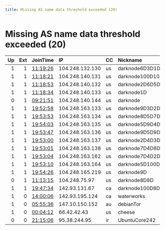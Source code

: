 ```yaml
---
title: Missing AS name data threshold exceeded (20)
---
```


# Missing AS name data threshold exceeded (20)

|   Up |   Ext | JoinTime                                                                                            | IP              | CC   | Nickname         |   ORp |   Dirp | Version   | Contact                      | OS    |   eFamMembers |
|-----:|------:|:----------------------------------------------------------------------------------------------------|:----------------|:-----|:-----------------|------:|-------:|:----------|:-----------------------------|:------|--------------:|
|    1 |     1 | [11:19:26](https://metrics.torproject.org/rs.html#details/EDE23BB4513A59C630119F7B8CB65E992BA9ADFB) | 104.248.132.130 | us   | darknode6D3D1D   |  9001 |   9030 | 0.3.4.8   | sidsergey@protonmail.com     | Linux |             1 |
|    1 |     1 | [11:18:21](https://metrics.torproject.org/rs.html#details/1B4B9C05B3117098AC9CD946584016B46206A0BC) | 104.248.140.131 | us   | darknode100D100D |  9001 |   9030 | 0.3.4.8   | sidsergey@protonmail.com     | Linux |             1 |
|    1 |     1 | [11:18:53](https://metrics.torproject.org/rs.html#details/7B2CF46D8BF0C33C3C0E1268B17D8CF23B87FED1) | 104.248.140.132 | us   | darknode2D6D5D   |  9001 |   9030 | 0.3.4.8   | sidsergey@protonmail.com     | Linux |             1 |
|    1 |     1 | [11:18:34](https://metrics.torproject.org/rs.html#details/791C46C380437E9E3C26275A5FC8BD234989E4CB) | 104.248.140.133 | us   | darknode1D       |  9001 |   9030 | 0.3.4.8   | sidsergey@protonmail.com     | Linux |             1 |
|    0 |     1 | [09:21:51](https://metrics.torproject.org/rs.html#details/1E225DED876BD69C5C8DD2D8EC4D27E9D427159D) | 104.248.140.144 | us   | darknode         |  9001 |   9030 | 0.3.4.8   | admin at example dot com     | Linux |             1 |
|    1 |     1 | [19:52:58](https://metrics.torproject.org/rs.html#details/6CE826DF5C82BBDD44A7DDA5F36CC84A24F1B551) | 104.248.163.133 | us   | darknode9D3D2D   |  9001 |   9030 | 0.3.4.8   | sidsergey@protonmail.com     | Linux |             1 |
|    1 |     1 | [19:53:53](https://metrics.torproject.org/rs.html#details/F9927AD641859AAADDE6ECA7B3CBBF2B26475BD5) | 104.248.163.134 | us   | darknode8D5D7D   |  9001 |   9030 | 0.3.4.8   | sidsergey@protonmail.com     | Linux |             1 |
|    1 |     1 | [19:54:03](https://metrics.torproject.org/rs.html#details/7FDCF2319FCE7164B5091C48018227C2E7C1F11B) | 104.248.163.135 | us   | darknode5D9D4D   |  9001 |   9030 | 0.3.4.8   | sidsergey@protonmail.com     | Linux |             1 |
|    1 |     1 | [19:53:47](https://metrics.torproject.org/rs.html#details/DBF0CF9A8A7D0F661D0FF6F48716CF791EA27307) | 104.248.163.136 | us   | darknode9D5D9D   |  9001 |   9030 | 0.3.4.8   | sidsergey@protonmail.com     | Linux |             1 |
|    1 |     1 | [19:53:00](https://metrics.torproject.org/rs.html#details/0B9A79FD047B4FE4896EF36D55205F709A133E1E) | 104.248.163.137 | us   | darknode2D4D3D   |  9001 |   9030 | 0.3.4.8   | sidsergey@protonmail.com     | Linux |             1 |
|    1 |     1 | [19:53:01](https://metrics.torproject.org/rs.html#details/49A094C96E12A19789AF509B8499EBA4694C0F33) | 104.248.163.138 | us   | darknode7D4D8D   |  9001 |   9030 | 0.3.4.8   | sidsergey@protonmail.com     | Linux |             1 |
|    1 |     1 | [19:53:04](https://metrics.torproject.org/rs.html#details/79D35F63C88C737F407F6C5EF662009E33095F55) | 104.248.163.162 | us   | darknode7D4D2D   |  9001 |   9030 | 0.3.4.8   | sidsergey@protonmail.com     | Linux |             1 |
|    1 |     1 | [19:53:10](https://metrics.torproject.org/rs.html#details/825D6CFE070F55622EBBF35AFFBA740158727FCD) | 104.248.163.164 | us   | darknode5D100D   |  9001 |   9030 | 0.3.4.8   | sidsergey@protonmail.com     | Linux |             1 |
|    1 |     1 | [19:54:26](https://metrics.torproject.org/rs.html#details/1D627AF9D292E0EDF3E80870D3CE8638585CA253) | 104.248.165.219 | us   | darknode9D       |  9001 |   9030 | 0.3.4.8   | sidsergey@protonmail.com     | Linux |             1 |
|    0 |     1 | [11:13:15](https://metrics.torproject.org/rs.html#details/28690DF28DEF9491799B4D556847032B061EA7A2) | 104.248.75.97   | us   | darknode8D8D     |  9001 |   9030 | 0.3.4.8   | sidsergey@protonmail.com     | Linux |             1 |
|    1 |     1 | [19:47:34](https://metrics.torproject.org/rs.html#details/DBBBB17AA0325602F2A60A51A461AB7A1F918425) | 142.93.131.67   | ca   | darknode100D8D4D |  9001 |   9030 | 0.3.4.8   | sidsergey@protonmail.com     | Linux |             1 |
|    1 |     0 | [14:00:06](https://metrics.torproject.org/rs.html#details/BC0E04376C07406A1863F37B7C84E5806520A96F) | 142.93.195.124  | ca   | waterworks       |   443 |     80 | 0.3.4.8   | stud.mckinzey@gmail.com      | Linux |             1 |
|    1 |     0 | [05:55:36](https://metrics.torproject.org/rs.html#details/D5CC365B15806746843F3349289E355813E385D2) | 147.10.150.152  | au   | debianTor        |  9001 |      0 | 0.3.4.8   | Josh &lt;josh at dirtymonero | Linux |             1 |
|    1 |     0 | [00:04:12](https://metrics.torproject.org/rs.html#details/D9DF8C022D11591250D359E76C66780A158BBC9D) | 66.42.42.43     | us   | cheese           |   443 |     80 | 0.2.9.11  | None                         | Linux |             1 |
|    0 |     0 | [21:15:06](https://metrics.torproject.org/rs.html#details/0E916BC959E4DD04E1A6A446AC773D1C2D0EFDA4) | 95.38.244.95    | ir   | UbuntuCore242    | 41549 |      0 | 0.3.2.12  | None                         | Linux |             1 |
